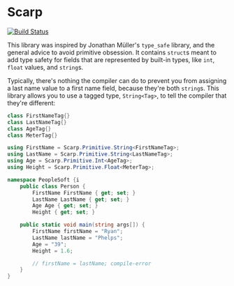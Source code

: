 # Scarp

[![Build Status](https://travis-ci.com/ryancerium/scarp.svg?branch=master)](https://travis-ci.com/ryancerium/scarp)

This library was inspired by Jonathan Müller's `type_safe` library, and the general advice to avoid primitive obsession.
It contains `struct`s meant to add type safety for fields that are represented by built-in types, like `int`, `float` values, and `string`s.

Typically, there's nothing the compiler can do to prevent you from assigning a last name value to a first name field, because they're both `string`s.
This library allows you to use a tagged type, `String<Tag>`, to tell the compiler that they're different:

```c#
class FirstNameTag{}
class LastNameTag{}
class AgeTag{}
class MeterTag{}

using FirstName = Scarp.Primitive.String<FirstNameTag>;
using LastName = Scarp.Primitive.String<LastNameTag>;
using Age = Scarp.Primitive.Int<AgeTag>;
using Height = Scarp.Primitive.Float<MeterTag>;

namespace PeopleSoft {i
    public class Person {
        FirstName FirstName { get; set; }
        LastName LastName { get; set; }
        Age Age { get; set; }
        Height { get; set; }

    public static void main(string args[]) {
        FirstName firstName = "Ryan";
        LastName lastName = "Phelps";
        Age = "39";
        Height = 1.6;

        // firstName = lastName; compile-error
    }
}
```
